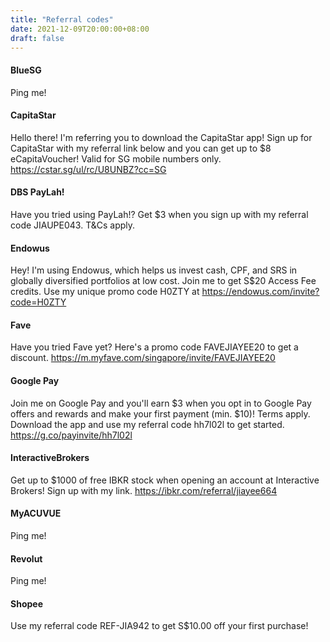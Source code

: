 ```yaml
---
title: "Referral codes"
date: 2021-12-09T20:00:00+08:00
draft: false
---
```

#### BlueSG

Ping me!

#### CapitaStar

Hello there! I'm referring you to download the CapitaStar app! Sign up for CapitaStar with my referral link below and you can get up to $8 eCapitaVoucher! Valid for SG mobile numbers only. https://cstar.sg/ul/rc/U8UNBZ?cc=SG

#### DBS PayLah!

Have you tried using PayLah!? Get $3 when you sign up with my referral code JIAUPE043. T&Cs apply.

#### Endowus

Hey! I'm using Endowus, which helps us invest cash, CPF, and SRS in globally diversified portfolios at low cost. Join me to get S$20 Access Fee credits. Use my unique promo code H0ZTY at https://endowus.com/invite?code=H0ZTY

#### Fave

Have you tried Fave yet? Here's a promo code FAVEJIAYEE20 to get a discount. https://m.myfave.com/singapore/invite/FAVEJIAYEE20

#### Google Pay

Join me on Google Pay and you'll earn $3 when you opt in to Google Pay offers and rewards and make your first payment (min. $10)! Terms apply. Download the app and use my referral code hh7l02l to get started. https://g.co/payinvite/hh7l02l

#### InteractiveBrokers

Get up to $1000 of free IBKR stock when opening an account at Interactive Brokers! Sign up with my link. https://ibkr.com/referral/jiayee664

#### MyACUVUE

Ping me!

#### Revolut

Ping me!

#### Shopee

Use my referral code REF-JIA942 to get S$10.00 off your first purchase!
